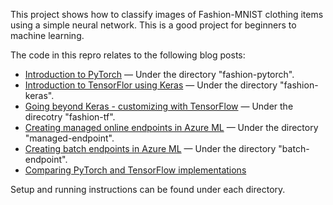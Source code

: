 This project shows how to classify images of Fashion-MNIST clothing items using a simple neural network. This is a good project for beginners to machine learning. 

The code in this repro relates to the following blog posts:

* [Introduction to PyTorch](https://bea.stollnitz.com/blog/fashion-pytorch/) &mdash; Under the directory "fashion-pytorch".
* [Introduction to TensorFlor using Keras](https://bea.stollnitz.com/blog/fashion-keras/) &mdash; Under the directory "fashion-keras".
* [Going beyond Keras - customizing with TensorFlow](https://bea.stollnitz.com/blog/fashion-tf/) &mdash; Under the direcotry "fashion-tf".
* [Creating managed online endpoints in Azure ML](https://bea.stollnitz.com/blog/managed-endpoint/) &mdash; Under the directory "managed-endpoint".
* [Creating batch endpoints in Azure ML](https://bea.stollnitz.com/blog/batch-endpoint/) &mdash; Under the directory "batch-endpoint".
* [Comparing PyTorch and TensorFlow implementations](https://bea.stollnitz.com/blog/fashion-comparison/)

Setup and running instructions can be found under each directory.
